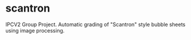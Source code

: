 # scantron
IPCV2 Group Project. Automatic grading of "Scantron" style bubble sheets using image processing.
